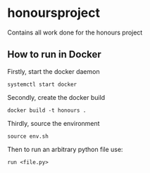 # honoursproject
Contains all work done for the honours project

## How to run in Docker
Firstly, start the docker daemon
```
systemctl start docker
```    
Secondly, create the docker build
```
docker build -t honours .
```
Thirdly, source the environment
```
source env.sh
```
Then to run an arbitrary python file use:
```
run <file.py>
```
